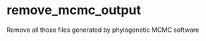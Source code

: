remove_mcmc_output
==================

Remove all those files generated by phylogenetic MCMC software
